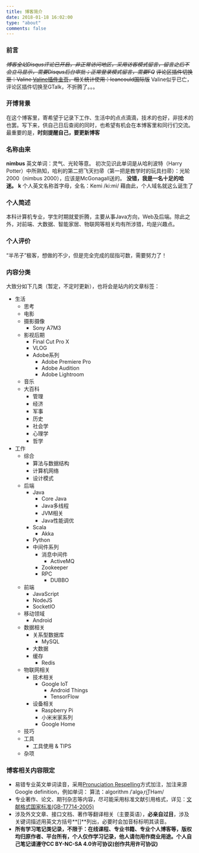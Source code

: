 ```yaml
---
title: 博客简介
date: 2018-01-18 16:02:00
type: "about"
comments: false
---
```

### 前言
~~*博客全站Disqus评论已开启，非正常访问地区，采用访客模式留言，留言之后不会立马显示，需要Disqus后台审批；正常登录模式留言，需要FQ*~~
~~评论区插件切换至：Valine [Valine插件主页](https://valine.js.org/hexo.html)，相关统计使用：leancould国际版~~
Valine似乎已亡，评论区插件切换至GTalk，不折腾了。。。

### 开博背景
在这个博客里，寄希望于记录下工作、生活中的点点滴滴，技术的也好，非技术的也罢。写下来，供自己日后查阅的同时，也希望有机会在本博客里和同行们交流。最重要的是，**时刻提醒自己，要更新博客**
### 名称由来
**nimbus** 英文单词：灵气、光轮等意。
初次见识此单词是从哈利波特（Harry Potter）中所熟知，哈利的第二把飞天扫帚（第一把是教学时的玩具扫帚）：光轮2000（nimbus 2000），应该是McGonagall送的。
**没错，我是一名十足的哈迷。**
**k** 个人英文名称首字母，全名：Kemi /ki:mi/
藉由此，个人域名就这么诞生了
### 个人简述
本科计算机专业，学生时期就爱折腾，主要从事Java方向，Web及后端。除此之外，对前端、大数据、智能家居、物联网等相关均有所涉猎，均是兴趣点。
### 个人评价
“半吊子”极客，想做的不少，但是完全完成的屈指可数，需要努力了！
### 内容分类
大致分如下几类（暂定，不定时更新），也将会是站内的文章标签：
 - 生活
    - 思考
    - 电影
    - 摄影摄像
      + Sony A7M3
    - 影视后期
      + Final Cut Pro X
      + VLOG
      + Adobe系列
        * Adobe Premiere Pro
        * Adobe Audition
        * Adobe Lightroom
    - 音乐
    - 大百科
      + 管理
      + 经济
      + 军事
      + 历史
      + 社会学
      + 心理学
      + 哲学
 - 工作
    - 综合
       - 算法与数据结构
       - 计算机网络
       - 设计模式
    - 后端
       - Java
          - Core Java
          - Java多线程
          - JVM相关
          - Java性能调优
       - Scala
         + Akka
       - Python
       - 中间件系列
          - 消息中间件
             - ActiveMQ
          - Zookeeper
          - RPC
             - DUBBO
    - 前端
       - JavaScript
       - NodeJS
       - SocketIO
    - 移动领域
       - Android
    - 数据相关
       - 关系型数据库
         + MySQL
       - 大数据
       - 缓存
         + Redis
    - 物联网相关
       - 技术相关
          - Google IoT
             - Android Things
             - TensorFlow
       - 设备相关
          - Raspberry Pi
          - 小米米家系列
          - Google Home
    - 技巧
    - 工具
      + 工具使用 & TIPS
    - 杂项

### 博客相关内容限定
 - 易错专业英文单词读音，采用[Pronuciation Respelling](https://en.wikipedia.org/wiki/Pronunciation_respelling_for_English#Traditional_respelling_systems)方式加注，加注来源Google definition，例如单词：
算法：algorithm /ˈalɡəˌriT͟Həm/
 - 专业著作、论文、期刊杂志等内容，尽可能采用标准文献引用格式，详见：[文献格式国家标准(GB-T7714-2005)](https://wenku.baidu.com/view/3103b9b750e2524de5187e8f.html)
 - 涉及外文文章、接口文档、著作等翻译相关（主要英语），**必亲自过目**，涉及关键词描述用英文方括号**[]**列出，必要时会加音标标明其读音。
 - **所有学习笔记类记录，不限于：在线课程、专业书籍、专业个人博客等，版权均归原作者、平台所有，个人仅作学习记录，他人请勿用作商业用途。个人自己笔记请遵守CC BY-NC-SA 4.0许可协议(创作共用许可协议)**